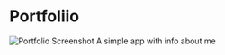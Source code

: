 # Portfoliio
![Portfolio Screenshot](https://i.postimg.cc/Bv6yNGtF/Screenshot-2024-01-04-092731.png)
A simple app with info about me
